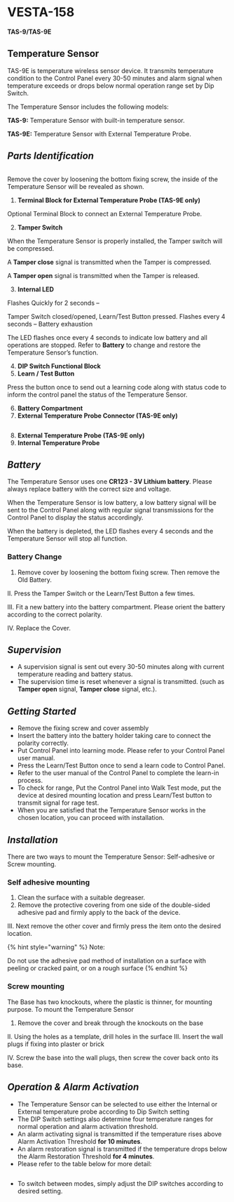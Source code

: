 # VESTA-158

**TAS-9/TAS-9E**

## **Temperature Sensor**

TAS-9E is temperature wireless sensor device. It transmits temperature condition to the Control Panel every 30-50 minutes and alarm signal when temperature exceeds or drops below normal operation range set by Dip Switch.

The Temperature Sensor includes the following models:

&#x20;**TAS-9:** Temperature Sensor with built-in temperature sensor.

&#x20;**TAS-9E:** Temperature Sensor with External Temperature Probe.

## _**Parts Identification**_

<figure><img src=".gitbook/assets/1.png" alt=""><figcaption></figcaption></figure>

Remove the cover by loosening the bottom fixing screw, the inside of the Temperature Sensor will be revealed as shown.

1. **Terminal Block for External Temperature Probe (TAS-9E only)**

&#x20;       Optional Terminal Block to connect an External Temperature Probe.

2. **Tamper Switch**

&#x20;      When the Temperature Sensor is properly installed, the Tamper switch will be compressed.

&#x20;      A **Tamper close** signal is transmitted when the Tamper is compressed.

&#x20;      A **Tamper open** signal is transmitted when the Tamper is released.

3. **Internal LED**

&#x20;       Flashes Quickly for 2 seconds –

&#x20;       Tamper Switch closed/opened, Learn/Test Button pressed. Flashes every 4 seconds – Battery exhaustion

&#x20;       The LED flashes once every 4 seconds to indicate low battery and all operations are stopped. Refer to **Battery** to change and restore the Temperature Sensor’s function.

4. **DIP Switch Functional Block**
5. **Learn / Test Button**

&#x20;      Press the button once to send out a learning code along with status code to inform the control panel the status of the Temperature Sensor.

6. **Battery Compartment**
7. **External Temperature Probe Connector (TAS-9E only)**

<figure><img src=".gitbook/assets/2.png" alt=""><figcaption></figcaption></figure>

8. **External Temperature Probe (TAS-9E only)**
9. **Internal Temperature Probe**

## _**Battery**_

The Temperature Sensor uses one **CR123 - 3V Lithium battery**. Please always replace battery with the correct size and voltage.

When the Temperature Sensor is low battery, a low battery signal will be sent to the Control Panel along with regular signal transmissions for the Control Panel to display the status accordingly.

When the battery is depleted, the LED flashes every 4 seconds and the Temperature Sensor will stop all function.

### **Battery Change**

1. Remove cover by loosening the bottom fixing screw. Then remove the Old Battery.

II. Press the Tamper Switch or the Learn/Test Button a few times.

III. Fit a new battery into the battery compartment. Please orient the battery according to the correct polarity.

IV. Replace the Cover.

## _**Supervision**_

* A supervision signal is sent out every 30-50 minutes along with current temperature reading and battery status.
* The supervision time is reset whenever a signal is transmitted. (such as **Tamper open** signal, **Tamper close** signal, etc.).

## _**Getting Started**_

* Remove the fixing screw and cover assembly
* Insert the battery into the battery holder taking care to connect the polarity correctly.
* Put Control Panel into learning mode. Please refer to your Control Panel user manual.
* Press the Learn/Test Button once to send a learn code to Control Panel.
* Refer to the user manual of the Control Panel to complete the learn-in process.
* To check for range, Put the Control Panel into Walk Test mode, put the device at desired mounting location and press Learn/Test button to transmit signal for rage test.
* When you are satisfied that the Temperature Sensor works in the chosen location, you can proceed with installation.

## _**Installation**_

There are two ways to mount the Temperature Sensor: Self-adhesive or Screw mounting.

### **Self adhesive mounting**

1. Clean the surface with a suitable degreaser.
2. Remove the protective covering from one side of the double-sided adhesive pad and firmly apply to the back of the device.

III. Next remove the other cover and firmly press the item onto the desired location.

{% hint style="warning" %}
Note:

Do not use the adhesive pad method of installation on a surface with peeling or cracked paint, or on a rough surface
{% endhint %}

### **Screw mounting**

The Base has two knockouts, where the plastic is thinner, for mounting purpose. To mount the Temperature Sensor

1. Remove the cover and break through the knockouts on the base

II. Using the holes as a template, drill holes in the surface III. Insert the wall plugs if fixing into plaster or brick

IV. Screw the base into the wall plugs, then screw the cover back onto its base.

## _**Operation & Alarm Activation**_

* The Temperature Sensor can be selected to use either the Internal or External temperature probe according to Dip Switch setting
* The DIP Switch settings also determine four temperature ranges for normal operation and alarm activation threshold.
* An alarm activating signal is transmitted if the temperature rises above Alarm Activation Threshold **for 10 minutes**.
* An alarm restoration signal is transmitted if the temperature drops below the Alarm Restoration Threshold **for 4 minutes**.
* Please refer to the table below for more detail:

<figure><img src=".gitbook/assets/3.png" alt=""><figcaption></figcaption></figure>

* To switch between modes, simply adjust the DIP switches according to desired setting.
